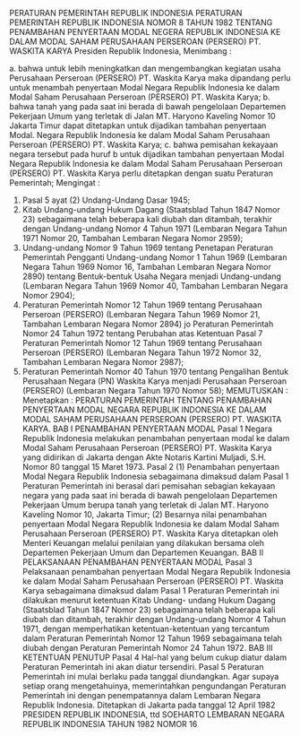  PERATURAN PEMERINTAH REPUBLIK INDONESIA PERATURAN PEMERINTAH REPUBLIK INDONESIA NOMOR 8 TAHUN 1982 TENTANG PENAMBAHAN PENYERTAAN MODAL NEGERA REPUBLIK INDONESIA KE DALAM MODAL SAHAM PERUSAHAAN PERSEROAN (PERSERO) PT. WASKITA KARYA Presiden Republik Indonesia,
Menimbang :

a. bahwa untuk lebih meningkatkan dan mengembangkan kegiatan usaha Perusahaan Perseroan (PERSERO) PT. Waskita Karya maka dipandang perlu untuk menambah penyertaan Modal Negara Republik Indonesia ke dalam Modal Saham Perusahaan Perseroan (PERSERO) PT. Waskita Karya;
b. bahwa tanah yang pada saat ini berada di bawah pengelolaan Departemen Pekerjaan Umum yang terletak di Jalan MT. Haryono Kaveling Nomor 10 Jakarta Timur dapat ditetapkan untuk dijadikan tambahan penyertaan Modal. Negara Republik Indonesia ke dalam Modal Saham Perusahaan Perseroan (PERSERO) PT. Waskita Karya;
c. bahwa pemisahan kekayaan negara tersebut pada huruf b untuk dijadikan tambahan penyertaan Modal Negara Republik Indonesia ke dalam Modal Saham Perusahaan Perseroan (PERSERO) PT. Waskita Karya perlu ditetapkan dengan suatu Peraturan Pemerintah;
Mengingat :

1. Pasal 5 ayat (2) Undang-Undang Dasar 1945;
2. Kitab Undang-undang Hukum Dagang (Staatsblad Tahun 1847 Nomor 23) sebagaimana telah beberapa kali diubah dan ditambah, terakhir dengan Undang-undang Nomor 4 Tahun 1971 (Lembaran Negara Tahun 1971 Nomor 20, Tambahan Lembaran Negara Nomor 2959);
3. Undang-undang Nomor 9 Tahun 1969 tentang Penetapan Peraturan Pemerintah Pengganti Undang-undang Nomor 1 Tahun 1969 (Lembaran Negara Tahun 1969 Nomor 16, Tambahan Lembaran Negara Nomor 2890) tentang Bentuk-bentuk Usaha Negara menjadi Undang-undang (Lembaran Negara Tahun 1969 Nomor 40, Tambahan Lembaran Negara Nomor 2904);
4. Peraturan Pemerintah Nomor 12 Tahun 1969 tentang Perusahaan Perseroan (PERSERO) (Lembaran Negara Tahun 1969 Nomor 21, Tambahan Lembaran Negara Nomor 2894) jo Peraturan Pemerintah Nomor 24 Tahun 1972 tentang Perubahan atas Ketentuan Pasal 7 Peraturan Pemerintah Nomor 12 Tahun 1969 tentang Perusahaan Perseroan (PERSERO) (Lembaran Negara Tahun 1972 Nomor 32, Tambahan Lembaran Negara Nomor 2987);
5. Peraturan Pemerintah Nomor 40 Tahun 1970 tentang Pengalihan Bentuk Perusahaan Negara (PN) Waskita Karya menjadi Perusahaan Perseroan (PERSERO) (Lembaran Negara Tahun 1970 Nomor 58);
MEMUTUSKAN :
 Menetapkan : PERATURAN PEMERINTAH TENTANG PENAMBAHAN PENYERTAAN MODAL NEGARA REPUBLIK INDONESIA KE DALAM MODAL SAHAM PERUSAHAAN PERSEROAN (PERSERO) PT. WASKITA KARYA.
BAB I PENAMBAHAN PENYERTAAN MODAL
Pasal 1
Negara Republik Indonesia melakukan penambahan penyertaan modal ke dalam Modal Saham Perusahaan Perseroan (PERSERO) PT. Waskita Karya yang didirikan di Jakarta dengan Akte Notaris Kartini Muljadi, S.H. Nomor 80 tanggal 15 Maret 1973.
Pasal 2
(1) Penambahan penyertaan Modal Negara Republik Indonesia sebagaimana dimaksud dalam Pasal 1 Peraturan Pemerintah ini berasal dari pemisahan sebagian kekayaan negara yang pada saat ini berada di bawah pengelolaan Departemen Pekerjaan Umum berupa tanah yang terletak di Jalan MT. Haryono Kaveling Nomor 10, Jakarta Timur;
(2) Besarnya nilai penambahan penyertaan Modal Negara Republik Indonesia ke dalam Modal Saham Perusahaan Perseroan (PERSERO) PT. Waskita Karya ditetapkan oleh Menteri Keuangan melalui penilaian yang dilakukan bersama oleh Departemen Pekerjaan Umum dan Departemen Keuangan.
BAB II PELAKSANAAN PENAMBAHAN PENYERTAAN MODAL
Pasal 3
Pelaksanaan penambahan penyertaan Modal Negara Republik Indonesia ke dalam Modal Saham Perusahaan Perseroan (PERSERO) PT. Waskita Karya sebagaimana dimaksud dalam Pasal 1 Peraturan Pemerintah ini dilakukan menurut ketentuan Kitab Undang- undang Hukum Dagang (Staatsblad Tahun 1847 Nomor 23) sebagaimana telah beberapa kali diubah dan ditambah, terakhir dengan Undang-undang Nomor 4 Tahun 1971, dengan memperhatikan ketentuan-ketentuan yang tercantum dalam Peraturan Pemerintah Nomor 12 Tahun 1969 sebagaimana telah diubah dengan Peraturan Pemerintah Nomor 24 Tahun 1972.
BAB III KETENTUAN PENUTUP
Pasal 4
Hal-hal yang belum cukup diatur dalam Peraturan Pemerintah ini akan diatur tersendiri.
Pasal 5
Peraturan Pemerintah ini mulai berlaku pada tanggal diundangkan. Agar supaya setiap orang mengetahuinya, memerintahkan pengundangan Peraturan Pemerintah ini dengan penempatannya dalam Lembaran Negara Republik Indonesia. Ditetapkan di Jakarta pada tanggal 12 April 1982 PRESIDEN REPUBLIK INDONESIA, ttd SOEHARTO LEMBARAN NEGARA REPUBLIK INDONESIA TAHUN 1982 NOMOR 16